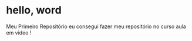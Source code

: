 # hello, word
 Meu Primeiro Repositório
 eu consegui fazer meu repositório no curso aula em video !
